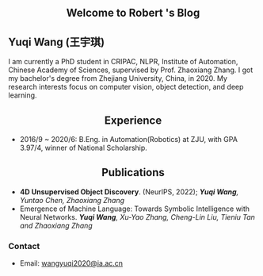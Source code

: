 ## <center>Welcome to Robert 's Blog<center>

## Yuqi Wang (王宇琪)
I am currently a PhD student in CRIPAC, NLPR, Institute of Automation, Chinese Academy of Sciences, supervised by Prof. Zhaoxiang Zhang. 
I got my bachelor's degree from Zhejiang University, China, in 2020.
My research interests focus on computer vision, object detection, and deep learning.

## <center>Experience<center>
- 2016/9 ~ 2020/6: B.Eng. in Automation(Robotics) at ZJU, with GPA 3.97/4, winner of National Scholarship.

## <center>Publications<center>
- **4D Unsupervised Object Discovery**. (NeurIPS, 2022); ***Yuqi Wang**, Yuntao Chen, Zhaoxiang Zhang*
​
- Emergence of Machine Language: Towards Symbolic Intelligence with Neural Networks. ***Yuqi Wang**, Xu-Yao Zhang, Cheng-Lin Liu, Tieniu Tan and Zhaoxiang Zhang*

### Contact
- Email: wangyuqi2020@ia.ac.cn

